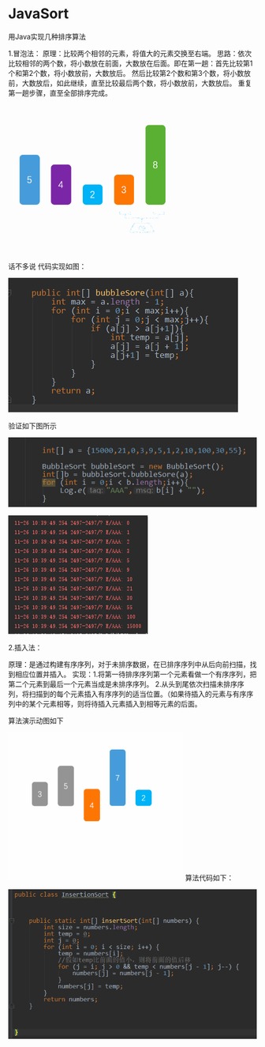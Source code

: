 # JavaSort
用Java实现几种排序算法


1.冒泡法：
原理：比较两个相邻的元素，将值大的元素交换至右端。
思路：依次比较相邻的两个数，将小数放在前面，大数放在后面。即在第一趟：首先比较第1个和第2个数，将小数放前，大数放后。
然后比较第2个数和第3个数，将小数放前，大数放后，如此继续，直至比较最后两个数，将小数放前，大数放后。
重复第一趟步骤，直至全部排序完成。

![image](https://github.com/zhanglu1994/JavaSort/blob/master/app/photo/%E5%86%92%E6%B3%A1.gif)

话不多说 代码实现如图：

![image](https://github.com/zhanglu1994/JavaSort/blob/master/app/photo/%E5%86%92%E6%B3%A1%E4%BB%A3%E7%A0%81%E5%AE%9E%E7%8E%B0.png)

验证如下图所示

![image](https://github.com/zhanglu1994/JavaSort/blob/master/app/photo/%E5%86%92%E6%B3%A1A.png)

![image](https://github.com/zhanglu1994/JavaSort/blob/master/app/photo/%E5%86%92%E6%B3%A1B.png)

2.插入法：

原理：是通过构建有序序列，对于未排序数据，在已排序序列中从后向前扫描，找到相应位置并插入。
实现：1.将第一待排序序列第一个元素看做一个有序序列，把第二个元素到最后一个元素当成是未排序序列。
2.从头到尾依次扫描未排序序列，将扫描到的每个元素插入有序序列的适当位置。（如果待插入的元素与有序序列中的某个元素相等，则将待插入元素插入到相等元素的后面。

算法演示动图如下

![image](https://github.com/zhanglu1994/JavaSort/blob/master/app/photo/%E6%8F%92%E5%85%A5%E6%8E%92%E5%BA%8F.gif)
算法代码如下：

![image](https://github.com/zhanglu1994/JavaSort/blob/master/app/photo/%E6%8F%92%E5%85%A5%E6%8E%92%E5%BA%8F%E4%BB%A3%E7%A0%81%E5%AE%9E%E7%8E%B0.png)



